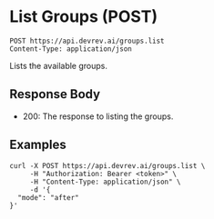 # List Groups (POST)

```http
POST https://api.devrev.ai/groups.list
Content-Type: application/json
```

Lists the available groups.



## Response Body

- 200: The response to listing the groups.

## Examples

```shell
curl -X POST https://api.devrev.ai/groups.list \
     -H "Authorization: Bearer <token>" \
     -H "Content-Type: application/json" \
     -d '{
  "mode": "after"
}'
```